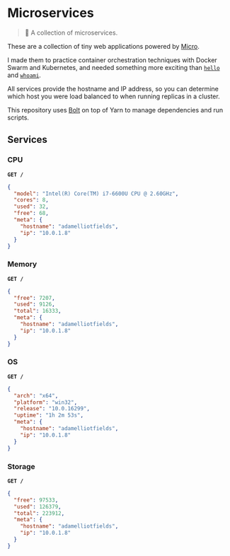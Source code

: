 # Microservices
> :microscope: A collection of microservices.

These are a collection of tiny web applications powered by [Micro](https://github.com/zeit/micro).

I made them to practice container orchestration techniques with Docker Swarm and Kubernetes, and
needed something more exciting than [`hello`](https://hub.docker.com/r/kelseyhightower/hello) and
[`whoami`](https://hub.docker.com/r/jwilder/whoami).

All services provide the hostname and IP address, so you can determine which host you were load
balanced to when running replicas in a cluster.

This repository uses [Bolt](https://github.com/boltpkg/bolt) on top of Yarn to manage dependencies
and run scripts.

## Services

### CPU

**`GET /`**

```json
{
  "model": "Intel(R) Core(TM) i7-6600U CPU @ 2.60GHz",
  "cores": 8,
  "used": 32,
  "free": 68,
  "meta": {
    "hostname": "adamelliotfields",
    "ip": "10.0.1.8"
  }
}
```

### Memory

**`GET /`**

```json
{
  "free": 7207,
  "used": 9126,
  "total": 16333,
  "meta": {
    "hostname": "adamelliotfields",
    "ip": "10.0.1.8"
  }
}
```

### OS

**`GET /`**

```json
{
  "arch": "x64",
  "platform": "win32",
  "release": "10.0.16299",
  "uptime": "1h 2m 53s",
  "meta": {
    "hostname": "adamelliotfields",
    "ip": "10.0.1.8"
  }
}
```

### Storage

**`GET /`**

```json
{
  "free": 97533,
  "used": 126379,
  "total": 223912,
  "meta": {
    "hostname": "adamelliotfields",
    "ip": "10.0.1.8"
  }
}
```
